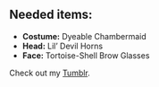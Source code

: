 ## Needed items:

- **Costume:** Dyeable Chambermaid
- **Head:** Lil’ Devil Horns 
- **Face:** Tortoise-Shell Brow Glasses 

Check out my [Tumblr](https://tera-raven.tumblr.com/).

